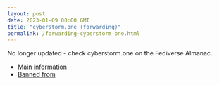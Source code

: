 ```yaml
---
layout: post
date: 2023-01-09 00:00 GMT
title: "cyberstorm.one (forwarding)"
permalink: /forwarding-cyberstorm-one.html
---
```


No longer updated - check cyberstorm.one on the Fediverse Almanac.

* [Main information](https://www.fediversealmanac.com/api/v1/instances/cyberstorm.one)
* [Banned from](https://www.fediversealmanac.com/api/v1/instances/cyberstorm.one/banned_from)

